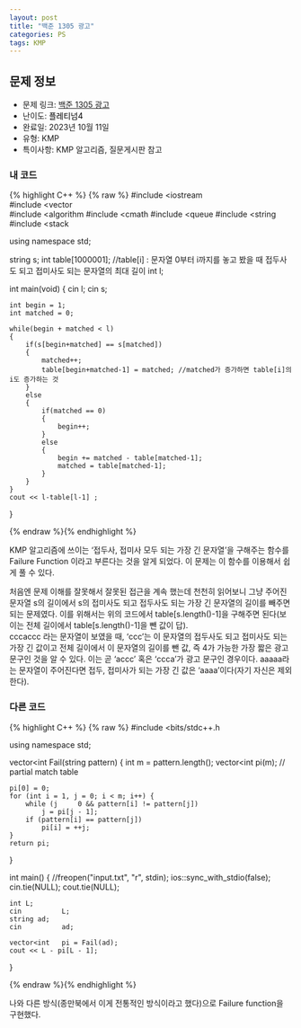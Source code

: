 ```yaml
---
layout: post
title: "백준 1305 광고"
categories: PS
tags: KMP
---
```


## 문제 정보
- 문제 링크: [백준 1305 광고](https://www.acmicpc.net/problem/1305)
- 난이도: <span style="color:#000000">플레티넘4</span>
- 완료일: 2023년 10월 11일
- 유형: KMP
- 특이사항: KMP 알고리즘, 질문게시판 참고

### 내 코드

{% highlight C++ %} {% raw %}
#include <iostream	
#include <vector	
#include <algorithm	
#include <cmath	
#include <queue	
#include <string	
#include <stack	

using namespace std;

string s;
int table[1000001];	//table[i] : 문자열 0부터 i까지를 놓고 봤을 때 접두사도 되고 접미사도 되는 문자열의 최대 길이
int l;

int main(void)
{
	cin 		 l;
	cin 		 s;
	
	int begin = 1;
	int matched = 0;
	
	while(begin + matched < l)
	{
		if(s[begin+matched] == s[matched])
		{
			matched++;
			table[begin+matched-1] = matched; //matched가 증가하면 table[i]의 i도 증가하는 것
		}
		else
		{
			if(matched == 0)
			{
				begin++;
			}
			else
			{
				begin += matched - table[matched-1];
				matched = table[matched-1];
			}
		}
	}
	cout << l-table[l-1] ;
}

{% endraw %}{% endhighlight %}

KMP 알고리즘에 쓰이는 ‘접두사, 접미사 모두 되는 가장 긴 문자열’을 구해주는 함수를 Failure Function 이라고 부른다는 것을 알게 되었다. 이 문제는 이 함수를 이용해서 쉽게 풀 수 있다.

처음엔 문제 이해를 잘못해서 잘못된 접근을 계속 했는데 천천히 읽어보니 그냥 주어진 문자열 s의 길이에서 s의 접미사도 되고 접두사도 되는 가장 긴 문자열의 길이를 빼주면 되는 문제였다. 이를 위해서는 위의 코드에서 table[s.length()-1]을 구해주면 된다(보이는 전체 길이에서 table[s.length()-1]을 뺀 값이 답).  
cccaccc 라는 문자열이 보였을 때, ‘ccc’는 이 문자열의 접두사도 되고 접미사도 되는 가장 긴 값이고 전체 길이에서 이 문자열의 길이를 뺀 값, 즉 4가 가능한 가장 짧은 광고 문구인 것을 알 수 있다. 이는 곧 ‘accc’ 혹은 ‘ccca’가 광고 문구인 경우이다. aaaaa라는 문자열이 주어진다면 접두, 접미사가 되는 가장 긴 값은 ‘aaaa’이다(자기 자신은 제외한다).   

### 다른 코드

{% highlight C++ %} {% raw %}
#include <bits/stdc++.h	

using namespace std;

vector<int	 Fail(string pattern) {
	int m = pattern.length();
	vector<int	 pi(m); // partial match table

	pi[0] = 0;
	for (int i = 1, j = 0; i < m; i++) { 
		while (j 	 0 && pattern[i] != pattern[j])
			j = pi[j - 1]; 
		if (pattern[i] == pattern[j])
			pi[i] = ++j; 
	} 
	return pi;
}

int main() {
	//freopen("input.txt", "r", stdin);
	ios::sync_with_stdio(false);
	cin.tie(NULL);
	cout.tie(NULL);
	
	int L;
	cin 		 L;
	string ad;
	cin 		 ad;

	vector<int	 pi = Fail(ad);
	cout << L - pi[L - 1];
}

{% endraw %}{% endhighlight %}

나와 다른 방식(종만북에서 이게 전통적인 방식이라고 했다)으로 Failure function을 구현했다.
